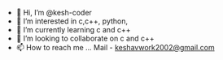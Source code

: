 - 👋 Hi, I’m @kesh-coder
- 👀 I’m interested in c,c++, python,
- 🌱 I’m currently learning c and c++
- 💞️ I’m looking to collaborate on c and c++
- 📫 How to reach me ... Mail - keshavwork2002@gmail.com

<!---
kesh-coder/kesh-coder is a ✨ special ✨ repository because its `README.md` (this file) appears on your GitHub profile.
You can click the Preview link to take a look at your changes.
--->
